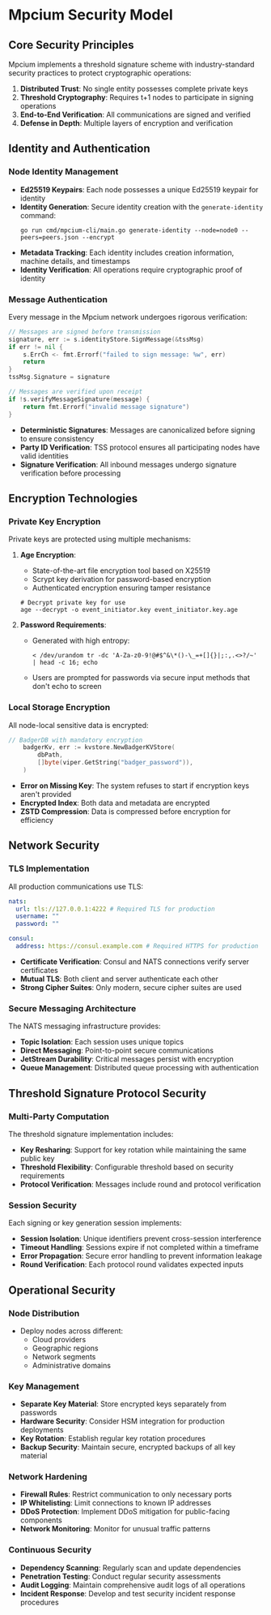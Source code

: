 # Mpcium Security Model

## Core Security Principles

Mpcium implements a threshold signature scheme with industry-standard security practices to protect cryptographic operations:

1. **Distributed Trust**: No single entity possesses complete private keys
2. **Threshold Cryptography**: Requires t+1 nodes to participate in signing operations
3. **End-to-End Verification**: All communications are signed and verified
4. **Defense in Depth**: Multiple layers of encryption and verification

## Identity and Authentication

### Node Identity Management

- **Ed25519 Keypairs**: Each node possesses a unique Ed25519 keypair for identity
- **Identity Generation**: Secure identity creation with the `generate-identity` command:
  ```
  go run cmd/mpcium-cli/main.go generate-identity --node=node0 --peers=peers.json --encrypt
  ```
- **Metadata Tracking**: Each identity includes creation information, machine details, and timestamps
- **Identity Verification**: All operations require cryptographic proof of identity

### Message Authentication

Every message in the Mpcium network undergoes rigorous verification:

```go
// Messages are signed before transmission
signature, err := s.identityStore.SignMessage(&tssMsg)
if err != nil {
    s.ErrCh <- fmt.Errorf("failed to sign message: %w", err)
    return
}
tssMsg.Signature = signature

// Messages are verified upon receipt
if !s.verifyMessageSignature(message) {
    return fmt.Errorf("invalid message signature")
}
```

- **Deterministic Signatures**: Messages are canonicalized before signing to ensure consistency
- **Party ID Verification**: TSS protocol ensures all participating nodes have valid identities
- **Signature Verification**: All inbound messages undergo signature verification before processing

## Encryption Technologies

### Private Key Encryption

Private keys are protected using multiple mechanisms:

1. **Age Encryption**:

   - State-of-the-art file encryption tool based on X25519
   - Scrypt key derivation for password-based encryption
   - Authenticated encryption ensuring tamper resistance

   ```
   # Decrypt private key for use
   age --decrypt -o event_initiator.key event_initiator.key.age
   ```

2. **Password Requirements**:
   - Generated with high entropy:
     ```
     < /dev/urandom tr -dc 'A-Za-z0-9!@#$^&\*()-\_=+[]{}|;:,.<>?/~' | head -c 16; echo
     ```
   - Users are prompted for passwords via secure input methods that don't echo to screen

### Local Storage Encryption

All node-local sensitive data is encrypted:

```go
// BadgerDB with mandatory encryption
	badgerKv, err := kvstore.NewBadgerKVStore(
		dbPath,
		[]byte(viper.GetString("badger_password")),
	)
```

- **Error on Missing Key**: The system refuses to start if encryption keys aren't provided
- **Encrypted Index**: Both data and metadata are encrypted
- **ZSTD Compression**: Data is compressed before encryption for efficiency

## Network Security

### TLS Implementation

All production communications use TLS:

```yaml
nats:
  url: tls://127.0.0.1:4222 # Required TLS for production
  username: ""
  password: ""

consul:
  address: https://consul.example.com # Required HTTPS for production
```

- **Certificate Verification**: Consul and NATS connections verify server certificates
- **Mutual TLS**: Both client and server authenticate each other
- **Strong Cipher Suites**: Only modern, secure cipher suites are used

### Secure Messaging Architecture

The NATS messaging infrastructure provides:

- **Topic Isolation**: Each session uses unique topics
- **Direct Messaging**: Point-to-point secure communications
- **JetStream Durability**: Critical messages persist with encryption
- **Queue Management**: Distributed queue processing with authentication

## Threshold Signature Protocol Security

### Multi-Party Computation

The threshold signature implementation includes:

- **Key Resharing**: Support for key rotation while maintaining the same public key
- **Threshold Flexibility**: Configurable threshold based on security requirements
- **Protocol Verification**: Messages include round and protocol verification

### Session Security

Each signing or key generation session implements:

- **Session Isolation**: Unique identifiers prevent cross-session interference
- **Timeout Handling**: Sessions expire if not completed within a timeframe
- **Error Propagation**: Secure error handling to prevent information leakage
- **Round Verification**: Each protocol round validates expected inputs

## Operational Security

### Node Distribution

- Deploy nodes across different:
  - Cloud providers
  - Geographic regions
  - Network segments
  - Administrative domains

### Key Management

- **Separate Key Material**: Store encrypted keys separately from passwords
- **Hardware Security**: Consider HSM integration for production deployments
- **Key Rotation**: Establish regular key rotation procedures
- **Backup Security**: Maintain secure, encrypted backups of all key material

### Network Hardening

- **Firewall Rules**: Restrict communication to only necessary ports
- **IP Whitelisting**: Limit connections to known IP addresses
- **DDoS Protection**: Implement DDoS mitigation for public-facing components
- **Network Monitoring**: Monitor for unusual traffic patterns

### Continuous Security

- **Dependency Scanning**: Regularly scan and update dependencies
- **Penetration Testing**: Conduct regular security assessments
- **Audit Logging**: Maintain comprehensive audit logs of all operations
- **Incident Response**: Develop and test security incident response procedures

